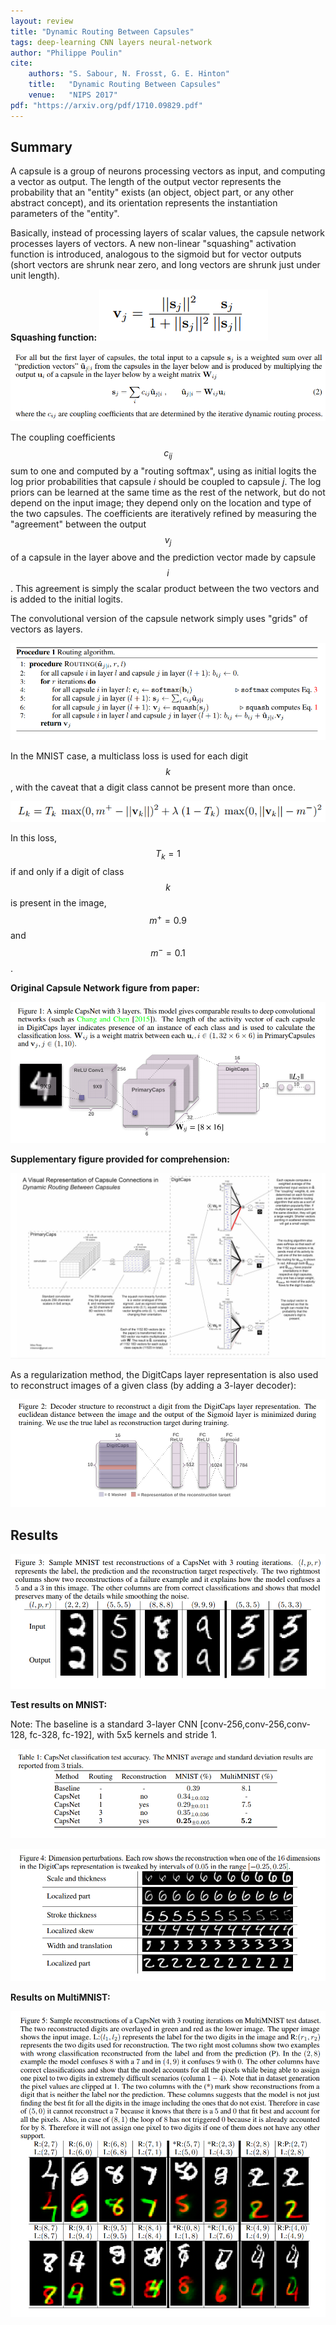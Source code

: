 ```yaml
---
layout: review
title: "Dynamic Routing Between Capsules"
tags: deep-learning CNN layers neural-network
author: "Philippe Poulin"
cite:
    authors: "S. Sabour, N. Frosst, G. E. Hinton"
    title:   "Dynamic Routing Between Capsules"
    venue:   "NIPS 2017"
pdf: "https://arxiv.org/pdf/1710.09829.pdf"
---
```


## Summary

A capsule is a group of neurons processing vectors as input, and computing a vector as output. The length of the output vector represents the probability that an "entity" exists (an object, object part, or any other abstract concept), and its orientation represents the instantiation parameters of the "entity".

Basically, instead of processing layers of scalar values, the capsule network processes layers of vectors. A new non-linear "squashing" activation function is introduced, analogous to the sigmoid but for vector outputs (short vectors are shrunk near zero, and long vectors are shrunk just under unit length).

**Squashing function:** ![](/deep-learning/images/dynamic-routing-capsules/equation1.png)


![](/deep-learning/images/dynamic-routing-capsules/equation2.png)

The coupling coefficients $$c_{ij}$$ sum to one and computed by a "routing softmax", using as initial logits the log prior probabilities that capsule _i_ should be coupled to capsule _j_. The log priors can be learned at the same time as the rest of the network, but do not depend on the input image; they depend only on the location and type of the two capsules. The coefficients are iteratively refined by measuring the "agreement" between the output $$v_j$$ of a capsule in the layer above and the prediction vector made by capsule $$i$$. This agreement is simply the scalar product between the two vectors and is added to the initial logits.

The convolutional version of the capsule network simply uses "grids" of vectors as layers.

![](/deep-learning/images/dynamic-routing-capsules/procedure1.png)

In the MNIST case, a multiclass loss is used for each digit $$k$$, with the caveat that a digit class cannot be present more than once.

![](/deep-learning/images/dynamic-routing-capsules/equation4.png)

In this loss, $$T_k = 1$$ if and only if a digit of class $$k$$ is present in the image, $$m^+ = 0.9$$ and $$m^- = 0.1$$.


**Original Capsule Network figure from paper:**

![](/deep-learning/images/dynamic-routing-capsules/figure1.png)

**Supplementary figure provided for comprehension:**

![](/deep-learning/images/dynamic-routing-capsules/figure_supplementary.png)


As a regularization method, the DigitCaps layer representation is also used to reconstruct images of a given class (by adding a 3-layer decoder):

![](/deep-learning/images/dynamic-routing-capsules/figure2.png)


## Results

![](/deep-learning/images/dynamic-routing-capsules/figure3.png)


**Test results on MNIST:**

Note: The baseline is a standard 3-layer CNN [conv-256,conv-256,conv-128, fc-328, fc-192], with 5x5 kernels and stride 1.

![](/deep-learning/images/dynamic-routing-capsules/table1.png)

![](/deep-learning/images/dynamic-routing-capsules/figure4.png)

**Results on MultiMNIST:**

![](/deep-learning/images/dynamic-routing-capsules/figure5.png)
